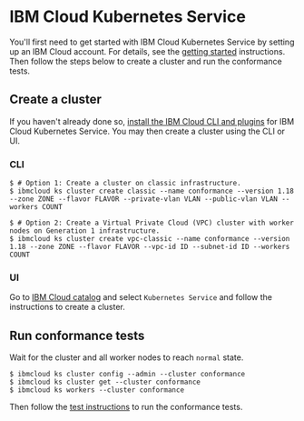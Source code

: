 # IBM Cloud Kubernetes Service

You'll first need to get started with IBM Cloud Kubernetes Service by setting up
an IBM Cloud account. For details, see the
[getting started](https://cloud.ibm.com/docs/containers?topic=containers-getting-started)
instructions. Then follow the steps below to create a cluster and run the conformance tests.

## Create a cluster

If you haven't already done so,
[install the IBM Cloud CLI and plugins](https://cloud.ibm.com/docs/containers?topic=containers-cs_cli_install#cs_cli_install_steps)
for IBM Cloud Kubernetes Service. You may then create a cluster using the CLI or UI.

### CLI

```
$ # Option 1: Create a cluster on classic infrastructure.
$ ibmcloud ks cluster create classic --name conformance --version 1.18 --zone ZONE --flavor FLAVOR --private-vlan VLAN --public-vlan VLAN --workers COUNT

$ # Option 2: Create a Virtual Private Cloud (VPC) cluster with worker nodes on Generation 1 infrastructure.
$ ibmcloud ks cluster create vpc-classic --name conformance --version 1.18 --zone ZONE --flavor FLAVOR --vpc-id ID --subnet-id ID --workers COUNT
```

### UI

Go to [IBM Cloud catalog](https://cloud.ibm.com/catalog?category=containers)
and select `Kubernetes Service` and follow the instructions to create a cluster.

## Run conformance tests

Wait for the cluster and all worker nodes to reach `normal` state.

```
$ ibmcloud ks cluster config --admin --cluster conformance
$ ibmcloud ks cluster get --cluster conformance
$ ibmcloud ks workers --cluster conformance
```

Then follow the
[test instructions](https://github.com/cncf/k8s-conformance/blob/master/instructions.md#running)
to run the conformance tests.
